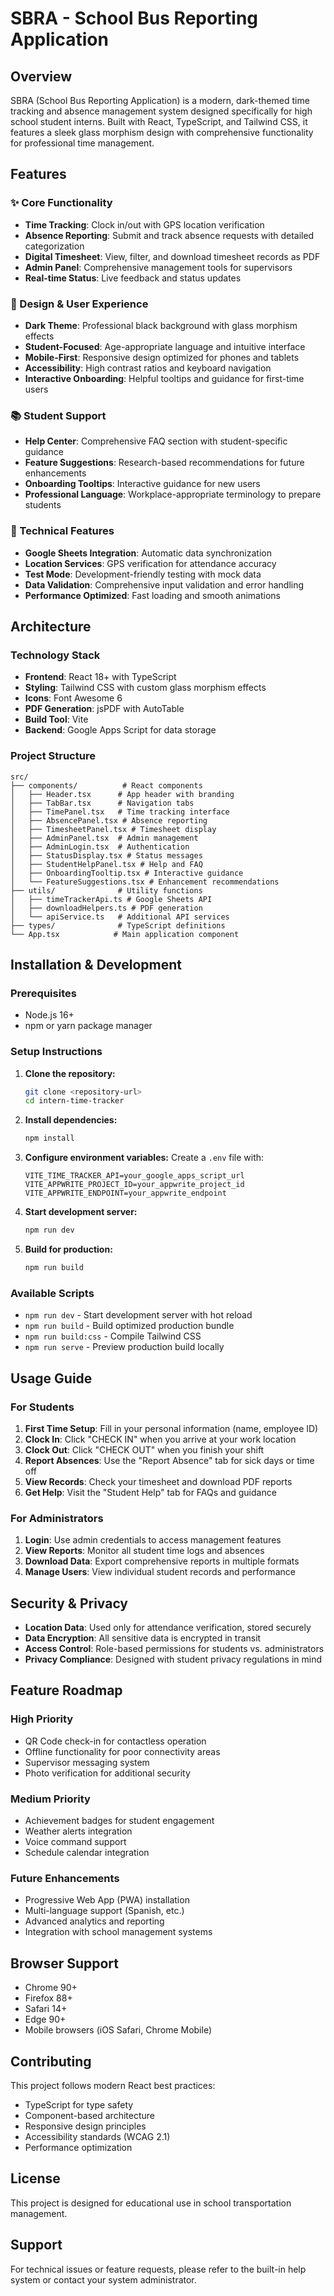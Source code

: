 # SBRA - School Bus Reporting Application

## Overview

SBRA (School Bus Reporting Application) is a modern, dark-themed time tracking and absence management system designed specifically for high school student interns. Built with React, TypeScript, and Tailwind CSS, it features a sleek glass morphism design with comprehensive functionality for professional time management.

## Features

### ✨ Core Functionality
- **Time Tracking**: Clock in/out with GPS location verification
- **Absence Reporting**: Submit and track absence requests with detailed categorization
- **Digital Timesheet**: View, filter, and download timesheet records as PDF
- **Admin Panel**: Comprehensive management tools for supervisors
- **Real-time Status**: Live feedback and status updates

### 🎨 Design & User Experience
- **Dark Theme**: Professional black background with glass morphism effects
- **Student-Focused**: Age-appropriate language and intuitive interface
- **Mobile-First**: Responsive design optimized for phones and tablets
- **Accessibility**: High contrast ratios and keyboard navigation
- **Interactive Onboarding**: Helpful tooltips and guidance for first-time users

### 📚 Student Support
- **Help Center**: Comprehensive FAQ section with student-specific guidance
- **Feature Suggestions**: Research-based recommendations for future enhancements
- **Onboarding Tooltips**: Interactive guidance for new users
- **Professional Language**: Workplace-appropriate terminology to prepare students

### 🔧 Technical Features
- **Google Sheets Integration**: Automatic data synchronization
- **Location Services**: GPS verification for attendance accuracy
- **Test Mode**: Development-friendly testing with mock data
- **Data Validation**: Comprehensive input validation and error handling
- **Performance Optimized**: Fast loading and smooth animations

## Architecture

### Technology Stack
- **Frontend**: React 18+ with TypeScript
- **Styling**: Tailwind CSS with custom glass morphism effects
- **Icons**: Font Awesome 6
- **PDF Generation**: jsPDF with AutoTable
- **Build Tool**: Vite
- **Backend**: Google Apps Script for data storage

### Project Structure
```
src/
├── components/          # React components
│   ├── Header.tsx      # App header with branding
│   ├── TabBar.tsx      # Navigation tabs
│   ├── TimePanel.tsx   # Time tracking interface
│   ├── AbsencePanel.tsx # Absence reporting
│   ├── TimesheetPanel.tsx # Timesheet display
│   ├── AdminPanel.tsx  # Admin management
│   ├── AdminLogin.tsx  # Authentication
│   ├── StatusDisplay.tsx # Status messages
│   ├── StudentHelpPanel.tsx # Help and FAQ
│   ├── OnboardingTooltip.tsx # Interactive guidance
│   └── FeatureSuggestions.tsx # Enhancement recommendations
├── utils/              # Utility functions
│   ├── timeTrackerApi.ts # Google Sheets API
│   ├── downloadHelpers.ts # PDF generation
│   └── apiService.ts   # Additional API services
├── types/              # TypeScript definitions
└── App.tsx            # Main application component
```

## Installation & Development

### Prerequisites
- Node.js 16+ 
- npm or yarn package manager

### Setup Instructions

1. **Clone the repository:**
   ```bash
   git clone <repository-url>
   cd intern-time-tracker
   ```

2. **Install dependencies:**
   ```bash
   npm install
   ```

3. **Configure environment variables:**
   Create a `.env` file with:
   ```
   VITE_TIME_TRACKER_API=your_google_apps_script_url
   VITE_APPWRITE_PROJECT_ID=your_appwrite_project_id
   VITE_APPWRITE_ENDPOINT=your_appwrite_endpoint
   ```

4. **Start development server:**
   ```bash
   npm run dev
   ```

5. **Build for production:**
   ```bash
   npm run build
   ```

### Available Scripts
- `npm run dev` - Start development server with hot reload
- `npm run build` - Build optimized production bundle
- `npm run build:css` - Compile Tailwind CSS
- `npm run serve` - Preview production build locally

## Usage Guide

### For Students
1. **First Time Setup**: Fill in your personal information (name, employee ID)
2. **Clock In**: Click "CHECK IN" when you arrive at your work location
3. **Clock Out**: Click "CHECK OUT" when you finish your shift
4. **Report Absences**: Use the "Report Absence" tab for sick days or time off
5. **View Records**: Check your timesheet and download PDF reports
6. **Get Help**: Visit the "Student Help" tab for FAQs and guidance

### For Administrators
1. **Login**: Use admin credentials to access management features
2. **View Reports**: Monitor all student time logs and absences
3. **Download Data**: Export comprehensive reports in multiple formats
4. **Manage Users**: View individual student records and performance

## Security & Privacy

- **Location Data**: Used only for attendance verification, stored securely
- **Data Encryption**: All sensitive data is encrypted in transit
- **Access Control**: Role-based permissions for students vs. administrators
- **Privacy Compliance**: Designed with student privacy regulations in mind

## Feature Roadmap

### High Priority
- QR Code check-in for contactless operation
- Offline functionality for poor connectivity areas
- Supervisor messaging system
- Photo verification for additional security

### Medium Priority
- Achievement badges for student engagement
- Weather alerts integration
- Voice command support
- Schedule calendar integration

### Future Enhancements
- Progressive Web App (PWA) installation
- Multi-language support (Spanish, etc.)
- Advanced analytics and reporting
- Integration with school management systems

## Browser Support

- Chrome 90+
- Firefox 88+
- Safari 14+
- Edge 90+
- Mobile browsers (iOS Safari, Chrome Mobile)

## Contributing

This project follows modern React best practices:
- TypeScript for type safety
- Component-based architecture
- Responsive design principles
- Accessibility standards (WCAG 2.1)
- Performance optimization

## License

This project is designed for educational use in school transportation management.

## Support

For technical issues or feature requests, please refer to the built-in help system or contact your system administrator.
